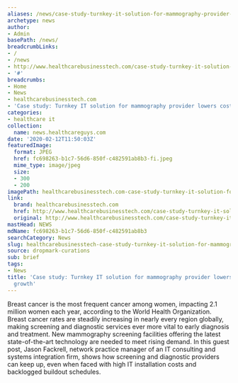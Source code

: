 ```yaml
---
aliases: /news/case-study-turnkey-it-solution-for-mammography-provider-lowers-costs-drives-growth
archetype: news
author:
- Admin
basePath: /news/
breadcrumbLinks:
- /
- /news
- http://www.healthcarebusinesstech.com/case-study-turnkey-it-solution-for-mammography-provider-lowers-costs-drives-growth/
- '#'
breadcrumbs:
- Home
- News
- healthcarebusinesstech.com
- 'Case study: Turnkey IT solution for mammography provider lowers costs, drives growth'
categories:
- healthcare it
collection:
  name: news.healthcareguys.com
date: '2020-02-12T11:50:03Z'
featuredImage:
  format: JPEG
  href: fc698263-b1c7-56d6-850f-c482591ab8b3-fi.jpeg
  mime_type: image/jpeg
  size:
  - 300
  - 200
imagePath: healthcarebusinesstech.com-case-study-turnkey-it-solution-for-mammography-provider-lowers-costs-drives-growth
link:
  brand: healthcarebusinesstech.com
  href: http://www.healthcarebusinesstech.com/case-study-turnkey-it-solution-for-mammography-provider-lowers-costs-drives-growth/
  original: http://www.healthcarebusinesstech.com/case-study-turnkey-it-solution-for-mammography-provider-lowers-costs-drives-growth/
mastHead: NEWS
mdName: fc698263-b1c7-56d6-850f-c482591ab8b3
searchCategory: News
slug: healthcarebusinesstech-case-study-turnkey-it-solution-for-mammography-provider-lowers-costs-drives-growth
source: dropmark-curations
sub: brief
tags:
- News
title: 'Case study: Turnkey IT solution for mammography provider lowers costs, drives
  growth'
---
```


Breast cancer is the most frequent cancer among women, impacting 2.1 million women each year, according to the World Health Organization. Breast cancer rates are steadily increasing in nearly every region globally, making screening and diagnostic services ever more vital to early diagnosis and treatment. New mammography screening facilities offering the latest state-of-the-art technology are needed to meet rising demand. In this guest post, Jason Fackrell, network practice manager of an IT consulting and systems integration firm, shows how screening and diagnostic providers can keep up, even when faced with high IT installation costs and backlogged buildout schedules.